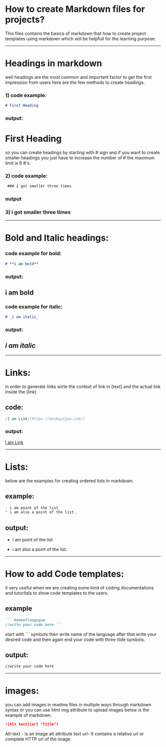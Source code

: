 # How to create Markdown files for projects?

This files contains the basics of markdown that how to create project templates using markdown which will be helpfull for the learning purpose.
___
# Headings in markdown
well headings are the most common and important factor to get the first impression from users here are the few methods to create headings.

### 1) code example:
```markdown
# First Heading
```
###  output:
# First Heading 
 so you can create headings by starting with # sign and if you want to create smaller headings you just have to increase the number of # the maximum limit is 6 #'s.
 
 ### 2) code example:
```markdown
 ### i got smaller three times
 ```
 ### output
 ### 3) i got smaller three times
 ___

 # Bold and Italic headings:
 ### code example for bold:
 ``` markdown 
 # **i am bold** 
 ```
 ### output:
 ## **i am bold** 
  ### code example for italic:
  ```markdown 
  # _i am italic_
  ```
  ### output:
   ## _i am italic_
___
   # **Links:**
   in order to generate links wirte the context of link in [text] and the actual link inside the (link)

   ## code:
   ```markdown 
   [I am Link](https://monkeytype.com/)
   ```
   ### output:
   [I am Link](https://monkeytype.com/)

   ___
   # Lists:
below are the examples for creating ordered lists in markdown.
## example:
```markdown 
- i am point of the list 
* i am also a point of the list.
```
## output:
- i am point of the list 
* i am also a point of the list.
___
# How to add Code templates:
it very useful when we are creating some kind of coding documentations and tutoritals to show code templates to the users.

## example
```md 
``` Nameoflangugae 
//write your code here ```
```
start with ``` symbols then write name of the language after that write your desired code and then again end your code with three tilde symbols.

## output:
``` markdown 
//write your code here
 ```
 ___
 # images:
 you can add images in readme files in multiple ways through markdown syntax or you can use html img attribute to upload images below is the example of markdown.

 ```markdown 
 ![Alt text](url "Title")
 ````
 Alt-text - is an image alt attribute text url- It contains a relative url or complete HTTP url of the image.







